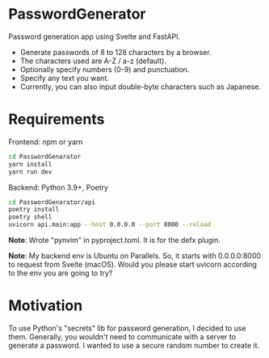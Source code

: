 # PasswordGenerator
Password generation app using Svelte and FastAPI. 

* Generate passwords of 8 to 128 characters by a browser.
* The characters used are A-Z / a-z (default).
* Optionally specify numbers (0-9) and punctuation.
* Specify any text you want.
* Currently, you can also input double-byte characters such as Japanese.

# Requirements

Frontend: npm or yarn

```sh
cd PasswordGenarator
yarn install
yarn run dev
```

Backend: Python 3.9+, Poetry

```sh
cd PasswordGenarator/api
poetry install
poetry shell
uvicorn api.main:app --host 0.0.0.0 --port 8000 --reload
```

**Note**: Wrote "pynvim" in pyproject.toml. It is for the defx plugin.

**Note**: My backend env is Ubuntu on Parallels. So, it starts with 0.0.0.0:8000 to request from Svelte (macOS). Would you please start uvicorn according to the env you are going to try?

# Motivation

To use Python's "secrets" lib for password generation, I decided to use them. Generally, you wouldn't need to communicate with a server to generate a password. I wanted to use a secure random number to create it.
